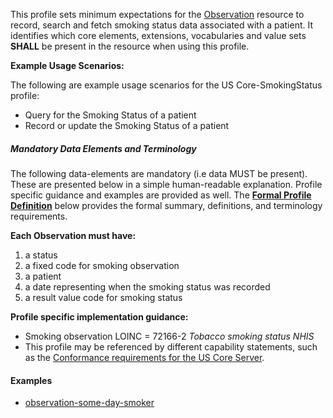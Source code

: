 



This profile sets minimum expectations for the [Observation] resource to record, search and fetch smoking status data associated with a patient. It identifies which core elements, extensions, vocabularies and value sets **SHALL** be present in the resource when using this profile.

**Example Usage Scenarios:**

The following are example usage scenarios for the US Core-SmokingStatus
profile:

- Query for the Smoking Status of a patient
- Record or update the Smoking Status of a patient

##### Mandatory Data Elements and Terminology


The following data-elements are mandatory (i.e data MUST be present). These are presented below in a simple human-readable explanation.  Profile specific guidance and examples are provided as well.  The [**Formal Profile Definition**](#profile) below provides the  formal summary, definitions, and  terminology requirements.  

**Each Observation must have:**

1.  a status
1.  a fixed code for smoking observation
1.  a patient
1.  a date representing when the smoking status was recorded
1.  a result value code for smoking status


**Profile specific implementation guidance:**

 - Smoking observation LOINC = 72166-2 *Tobacco smoking status NHIS*
 - This profile may be referenced by different capability statements, such as the [Conformance requirements for the US Core Server].

#### Examples

 - [observation-some-day-smoker](Observation-some-day-smoker.html)

[Observation]: {{site.data.fhir.path}}/observation.html
[Conformance requirements for the US Core Server]: CapabilityStatement-server.html
